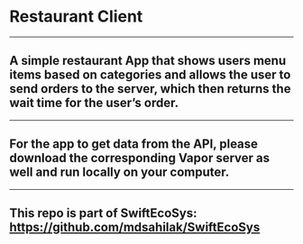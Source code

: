 
# Restaurant Client

---

## A simple restaurant App that shows users menu items based on categories and allows the user to send orders to the server, which then returns the wait time for the user’s order. 

---

## For the app to get data from the API, please download the corresponding Vapor server as well and run locally on your computer.

---

## This repo is part of SwiftEcoSys: https://github.com/mdsahilak/SwiftEcoSys
